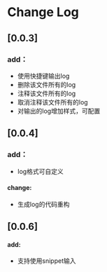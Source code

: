 # Change Log

## [0.0.3]
### add：
  - 使用快捷键输出log
  - 删除该文件所有的log
  - 注释该文件所有的log
  - 取消注释该文件所有的log
  - 对输出的log增加样式，可配置

## [0.0.4]
### add：
  - log格式可自定义
#### change: 

  - 生成log的代码重构

## [0.0.6]

#### add:

- 支持使用snippet输入